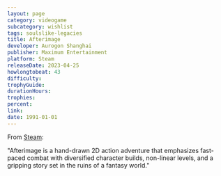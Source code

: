 ```yaml
---
layout: page
category: videogame
subcategory: wishlist
tags: soulslike-legacies
title: Afterimage
developer: Aurogon Shanghai
publisher: Maximum Entertainment
platform: Steam
releaseDate: 2023-04-25
howlongtobeat: 43
difficulty:
trophyGuide:
durationHours:
trophies:
percent:
link:
date: 1991-01-01
---
```


From [Steam](https://store.steampowered.com/app/1701520/Afterimage/):

"Afterimage is a hand-drawn 2D action adventure that emphasizes fast-paced combat with diversified character builds, non-linear levels, and a gripping story set in the ruins of a fantasy world."
